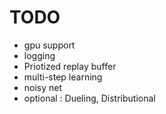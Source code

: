 # TODO

- gpu support 
- logging
- Priotized replay buffer
- multi-step learning
- noisy net
- optional : Dueling, Distributional
